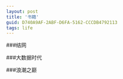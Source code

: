 ```yaml
---
layout: post
title: '书籍'
guid: D740A9AF-2ABF-D6FA-5162-CCCDB4792113
tags: life
---
```





###结网




###大数据时代




###浪潮之巅



